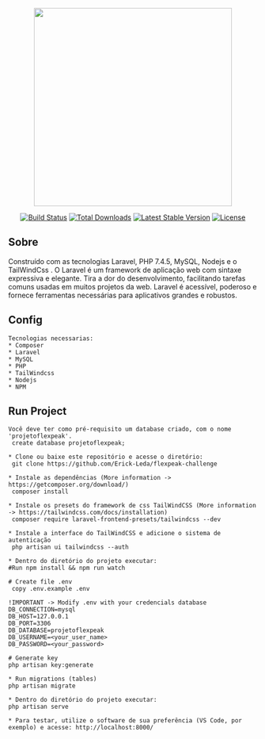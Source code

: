 <p align="center"><a href="https://laravel.com" target="_blank"><img src="https://raw.githubusercontent.com/laravel/art/master/logo-lockup/5%20SVG/2%20CMYK/1%20Full%20Color/laravel-logolockup-cmyk-red.svg" width="400"></a></p>

<p align="center">
<a href="https://travis-ci.org/laravel/framework"><img src="https://travis-ci.org/laravel/framework.svg" alt="Build Status"></a>
<a href="https://packagist.org/packages/laravel/framework"><img src="https://poser.pugx.org/laravel/framework/d/total.svg" alt="Total Downloads"></a>
<a href="https://packagist.org/packages/laravel/framework"><img src="https://poser.pugx.org/laravel/framework/v/stable.svg" alt="Latest Stable Version"></a>
<a href="https://packagist.org/packages/laravel/framework"><img src="https://poser.pugx.org/laravel/framework/license.svg" alt="License"></a>
</p>

## Sobre
    
Construído com as tecnologias Laravel, PHP 7.4.5, MySQL, Nodejs e o TailWindCss . O Laravel é um framework de aplicação web com sintaxe expressiva e elegante. Tira a dor do desenvolvimento, facilitando tarefas comuns usadas em muitos projetos da web. Laravel é acessível, poderoso e fornece ferramentas necessárias para aplicativos grandes e robustos.

## Config
    
    Tecnologias necessarias:
    * Composer
    * Laravel 
    * MySQL
    * PHP
    * TailWindcss
    * Nodejs
    * NPM

## Run Project
    
    Você deve ter como pré-requisito um database criado, com o nome 'projetoflexpeak'.
     create database projetoflexpeak;
    
    * Clone ou baixe este repositório e acesse o diretório:
     git clone https://github.com/Erick-Leda/flexpeak-challenge
    
    * Instale as dependências (More information -> https://getcomposer.org/download/)
     composer install
    
    * Instale os presets do framework de css TailWindCSS (More information -> https://tailwindcss.com/docs/installation)
     composer require laravel-frontend-presets/tailwindcss --dev
    
    * Instale a interface do TailWindCSS e adicione o sistema de autenticação
     php artisan ui tailwindcss --auth
    
    * Dentro do diretório do projeto executar:
    #Run npm install && npm run watch
    
    # Create file .env
     copy .env.example .env

    !IMPORTANT -> Modify .env with your credencials database
    DB_CONNECTION=mysql
    DB_HOST=127.0.0.1
    DB_PORT=3306
    DB_DATABASE=projetoflexpeak
    DB_USERNAME=<your_user_name>
    DB_PASSWORD=<your_password>
    
    # Generate key
    php artisan key:generate
    
    * Run migrations (tables)
    php artisan migrate
    
    * Dentro do diretório do projeto executar:
    php artisan serve

    * Para testar, utilize o software de sua preferência (VS Code, por exemplo) e acesse: http://localhost:8000/
